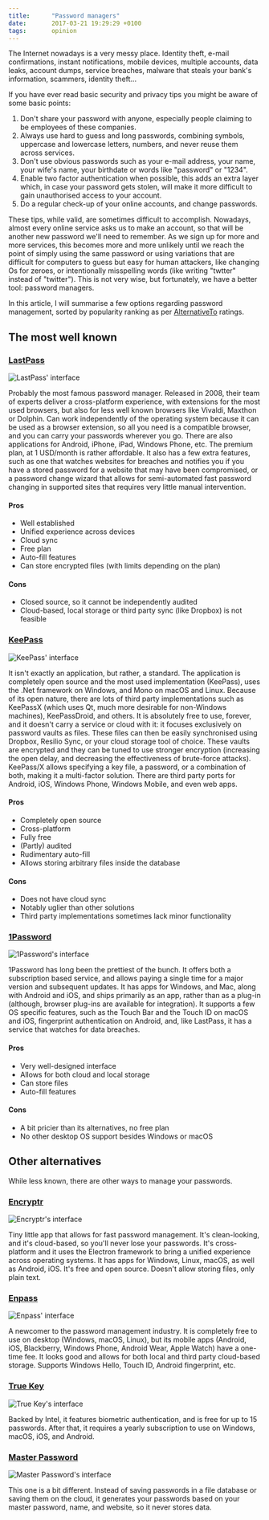 ```yaml
---
title:      "Password managers"
date:       2017-03-21 19:29:29 +0100
tags:       opinion
---
```


The Internet nowadays is a very messy place. Identity theft, e-mail confirmations, instant notifications, mobile devices, multiple accounts, data leaks, account dumps, service breaches, malware that steals your bank's information, scammers, identity theft...

If you have ever read basic security and privacy tips you might be aware of some basic points:

1. Don't share your password with anyone, especially people claiming to be employees of these companies.
2. Always use hard to guess and long passwords, combining symbols, uppercase and lowercase letters, numbers, and never reuse them across services.
3. Don't use obvious passwords such as your e-mail address, your name, your wife's name, your birthdate or words like "password" or "1234".
4. Enable two factor authentication when possible, this adds an extra layer which, in case your password gets stolen, will make it more difficult to gain unauthorised access to your account.
5. Do a regular check-up of your online accounts, and change passwords.

These tips, while valid, are sometimes difficult to accomplish. Nowadays, almost every online service asks us to make an account, so that will be another new password we'll need to remember. As we sign up for more and more services, this becomes more and more unlikely until we reach the point of simply using the same password or using variations that are difficult for computers to guess but easy for human attackers, like changing Os for zeroes, or intentionally misspelling words (like writing "twtter" instead of "twitter"). This is not very wise, but fortunately, we have a better tool: password managers.

In this article, I will summarise a few options regarding password management, sorted by popularity ranking as per [AlternativeTo](https://alternativeto.net/) ratings.

## The most well known

### [LastPass](https://www.lastpass.com/)

![LastPass' interface]({{site.url}}/assets/images/2017-03-21-password-managers/lastpass.png)

Probably the most famous password manager. Released in 2008, their team of experts deliver a cross-platform experience, with extensions for the most used browsers, but also for less well known browsers like Vivaldi, Maxthon or Dolphin. Can work independently of the operating system because it can be used as a browser extension, so all you need is a compatible browser, and you can carry your passwords wherever you go. There are also applications for Android, iPhone, iPad, Windows Phone, etc. The premium plan, at 1 USD/month is rather affordable. It also has a few extra features, such as one that watches websites for breaches and notifies you if you have a stored password for a website that may have been compromised, or a password change wizard that allows for semi-automated fast password changing in supported sites that requires very little manual intervention.

#### Pros

- Well established
- Unified experience across devices
- Cloud sync
- Free plan
- Auto-fill features
- Can store encrypted files (with limits depending on the plan)

#### Cons

- Closed source, so it cannot be independently audited
- Cloud-based, local storage or third party sync (like Dropbox) is not feasible

### [KeePass](http://keepass.info/)

![KeePass' interface]( {{site.url}}/assets/images/2017-03-21-password-managers/keepass.png)

It isn't exactly an application, but rather, a standard. The application is completely open source and the most used implementation (KeePass), uses the .Net framework on Windows, and Mono on macOS and Linux. Because of its open nature, there are lots of third party implementations such as KeePassX (which uses Qt, much more desirable for non-Windows machines), KeePassDroid, and others. It is absolutely free to use, forever, and it doesn't carry a service or cloud with it: it focuses exclusively on password vaults as files. These files can then be easily synchronised using Dropbox, Resilio Sync, or your cloud storage tool of choice. These vaults are encrypted and they can be tuned to use stronger encryption (increasing the open delay, and decreasing the effectiveness of brute-force attacks). KeePass/X allows specifying a key file, a password, or a combination of both, making it a multi-factor solution. There are third party ports for Android, iOS, Windows Phone, Windows Mobile, and even web apps.

#### Pros

- Completely open source
- Cross-platform
- Fully free
- (Partly) audited
- Rudimentary auto-fill
- Allows storing arbitrary files inside the database

#### Cons

- Does not have cloud sync
- Notably uglier than other solutions
- Third party implementations sometimes lack minor functionality

### [1Password](https://1password.com/)

![1Password's interface]( {{site.url}}/assets/images/2017-03-21-password-managers/1password.png)

1Password has long been the prettiest of the bunch. It offers both a subscription based service, and allows paying a single time for a major version and subsequent updates. It has apps for Windows, and Mac, along with Android and iOS, and ships primarily as an app, rather than as a plug-in (although, browser plug-ins are available for integration). It supports a few OS specific features, such as the Touch Bar and the Touch ID on macOS and iOS, fingerprint authentication on Android, and, like LastPass, it has a service that watches for data breaches.

#### Pros

- Very well-designed interface
- Allows for both cloud and local storage
- Can store files
- Auto-fill features

#### Cons

- A bit pricier than its alternatives, no free plan
- No other desktop OS support besides Windows or macOS

## Other alternatives

While less known, there are other ways to manage your passwords.

### [Encryptr](https://spideroak.com/personal/encryptr)

![Encryptr's interface]( {{site.url}}/assets/images/2017-03-21-password-managers/encryptr.png)

Tiny little app that allows for fast password management. It's clean-looking, and it's cloud-based, so you'll never lose your passwords. It's cross-platform and it uses the Electron framework to bring a unified experience across operating systems. It has apps for Windows, Linux, macOS, as well as Android, iOS. It's free and open source. Doesn't allow storing files, only plain text.

### [Enpass](https://www.enpass.io/)

![Enpass' interface]( {{site.url}}/assets/images/2017-03-21-password-managers/enpass.png)

A newcomer to the password management industry. It is completely free to use on desktop (Windows, macOS, Linux), but its mobile apps (Android, iOS, Blackberry, Windows Phone, Android Wear, Apple Watch) have a one-time fee. It looks good and allows for both local and third party cloud-based storage. Supports Windows Hello, Touch ID, Android fingerprint, etc.

### [True Key](https://www.truekey.com/)

![True Key's interface]( {{site.url}}/assets/images/2017-03-21-password-managers/truekey.jpg)

Backed by Intel, it features biometric authentication, and is free for up to 15 passwords. After that, it requires a yearly subscription to use on Windows, macOS, iOS, and Android.

### [Master Password](http://masterpasswordapp.com/)

![Master Password's interface]( {{site.url}}/assets/images/2017-03-21-password-managers/masterpassword.png)

This one is a bit different. Instead of saving passwords in a file database or saving them on the cloud, it generates your passwords based on your master password, name, and website, so it never stores data.
